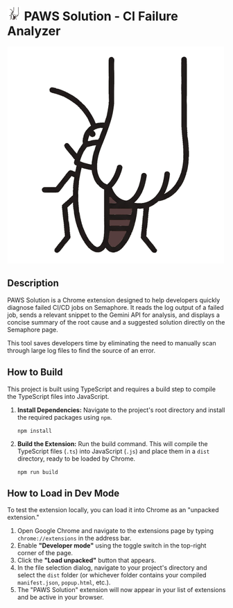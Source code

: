 # ![Paws Solution Icon](/icons/icon32.png) PAWS Solution - CI Failure Analyzer

![Paws Solution](/paws-solution.png)

## Description

PAWS Solution is a Chrome extension designed to help developers quickly diagnose failed CI/CD jobs on Semaphore. It reads the log output of a failed job, sends a relevant snippet to the Gemini API for analysis, and displays a concise summary of the root cause and a suggested solution directly on the Semaphore page.

This tool saves developers time by eliminating the need to manually scan through large log files to find the source of an error.

## How to Build

This project is built using TypeScript and requires a build step to compile the TypeScript files into JavaScript.

1.  **Install Dependencies:**
    Navigate to the project's root directory and install the required packages using `npm`.

    ```
    npm install
    ```

2.  **Build the Extension:**
    Run the build command. This will compile the TypeScript files (`.ts`) into JavaScript (`.js`) and place them in a `dist` directory, ready to be loaded by Chrome.

    ```
    npm run build
    ```

## How to Load in Dev Mode

To test the extension locally, you can load it into Chrome as an "unpacked extension."

1.  Open Google Chrome and navigate to the extensions page by typing `chrome://extensions` in the address bar.
2.  Enable **"Developer mode"** using the toggle switch in the top-right corner of the page.
3.  Click the **"Load unpacked"** button that appears.
4.  In the file selection dialog, navigate to your project's directory and select the `dist` folder (or whichever folder contains your compiled `manifest.json`, `popup.html`, etc.).
5.  The "PAWS Solution" extension will now appear in your list of extensions and be active in your browser.
